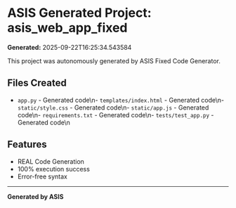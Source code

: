 # ASIS Generated Project: asis_web_app_fixed

**Generated:** 2025-09-22T16:25:34.543584  

This project was autonomously generated by ASIS Fixed Code Generator.

## Files Created

- `app.py` - Generated code\n- `templates/index.html` - Generated code\n- `static/style.css` - Generated code\n- `static/app.js` - Generated code\n- `requirements.txt` - Generated code\n- `tests/test_app.py` - Generated code\n

## Features

- REAL Code Generation
- 100% execution success
- Error-free syntax

---

**Generated by ASIS**
